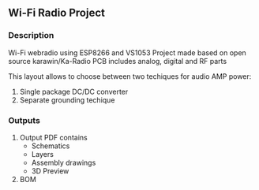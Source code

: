 ## Wi-Fi Radio Project

### Description
Wi-Fi webradio using ESP8266 and VS1053
Project made based on open source karawin/Ka-Radio
PCB includes analog, digital and RF parts

This layout allows to choose between two techiques for audio AMP power: 
1. Single package DC/DC converter
1. Separate grounding techique 

### Outputs
1. Output PDF contains 
	- Schematics
	- Layers
	- Assembly drawings
	- 3D Preview
1. BOM 
